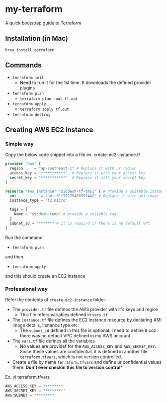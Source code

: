 # my-terraform

A quick bootstrap guide to Terraform

## Installation (in Mac)
```brew install terraform```

## Commands
* ```terraform init```
    * Need to run it for the 1st time. It downloads the defined provider plugins
* ```terraform plan```
    * ```terraform plan -out tf.out```
* ```terraform apply```
    * ```terraform apply tf.out```
* ```terraform destroy```

## Creating AWS EC2 instance

### Simple way
Copy the below code snippet into a file ex. create-ec2-instance.tf

```create-ec2-instance.tf
provider "aws" {
  region     = "ap-southeast-1" # Replace it with ur region
  access_key = "***********"  # Replace it with your access key
  secret_key = "***********"  # Replace it with your secret key
}

resource "aws_instance" "siddesh-tf-tmp1" { # Provide a suitable instance name
  ami           = "ami-01f7527546b557442" # Replace it with ami image id specific to ur region
  instance_type = "t2.micro"

  tags = {
    Name = "siddesh-temp" # provide a suitable tag
  }
  subnet_id = "******" # It is requird if there is no default VPC
}
``` 
Run the command
* ```terraform plan```

and then

* ```terraform apply```

and this should create an EC2 instance

### Professional way
Refer the contents of `create-ec2-instance` folder. 
* The `provider.tf` file defines the AWS provider with it's keys and region
    * This file refers variables defined in `vars.tf`
* The `instance.tf` file defines the EC2 instance resource by declaring AMI image details, instance type etc
    * The `subnet_id` defined in this file is optional. I need to define it coz there was no default VPC defined in my
    AWS account
* The `vars.tf` file defines all the variables.
    * No values are providef for the `AWS_ACCESS_KEY` and `AWS_SECRET_KEY`. Since these values are confidential, it is
    defined in another file `terraform.tfvars`, which is not version controlled.
* Create a file by name `terraform.tfvars` and define ur confidential values there. 
**Don't ever checkin this file to version control***

Ex. vi terraform.tfvars
```terraform.tfvars
AWS_ACCESS_KEY = "*******"
AWS_SECRET_KEY = "********"
AWS_SUBNET = "*******"

```

